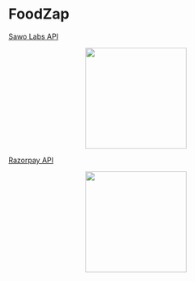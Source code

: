 # FoodZap


<a href="https://ph-files.imgix.net/b92322ae-8b70-46d7-9306-ec72440c21d1.png?auto=format">Sawo Labs API</a>

<div align="center"><img src="https://ph-files.imgix.net/b92322ae-8b70-46d7-9306-ec72440c21d1.png?auto=format" width="200"></div>


<a href="https://miro.medium.com/max/1000/1*x999cIdASk0i11nDvWNs2Q.png">Razorpay API</a>

<div align="center"><img src="https://miro.medium.com/max/1000/1*x999cIdASk0i11nDvWNs2Q.png" width="200"></div>
